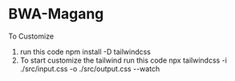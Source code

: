 # BWA-Magang
To Customize 
1. run this code
   npm install -D tailwindcss
2. To start customize the tailwind run this code
   npx tailwindcss -i ./src/input.css -o ./src/output.css --watch
